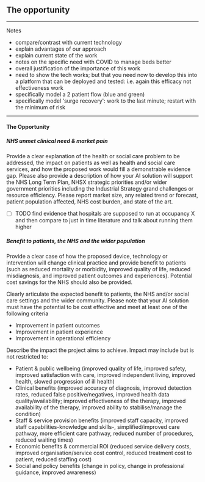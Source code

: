 ## The opportunity

---
Notes
- compare/contrast with current technology
- explain advantages of our approach
- explain current state of the work
- notes on the specific need with COVID to manage beds better
- overall justification of the importance of this work
- need to show the tech works; but that you need now to develop this into a platform that can be deployed and tested: i.e. again this efficacy not effectiveness work
- specifically model a 2 patient flow (blue and green)
- specifically model 'surge recovery': work to the last minute; restart with the minimum of risk

---


#### The Opportunity

##### NHS unmet clinical need & market pain

Provide a clear explanation of the health or social care problem to be addressed, the impact on patients as well as health and social care services, and how the proposed work would fill a demonstrable evidence gap. Please also provide a description of how your AI solution will support the NHS Long Term Plan, NHSX strategic priorities and/or wider government priorities including the Industrial Strategy grand challenges or resource efficiency. Please report market size, any related trend or forecast, patient population affected, NHS cost burden, and state of the art.

- [ ] TODO find evidence that hospitals are supposed to run at occupancy X and then compare to just in time literature and talk about running them higher

##### Benefit to patients, the NHS and the wider population

Provide a clear case of how the proposed device, technology or intervention will change clinical practice and provide benefit to patients (such as reduced mortality or morbidity, improved quality of life, reduced misdiagnosis, and improved patient outcomes and experiences). Potential cost savings for the NHS should also be provided.

Clearly articulate the expected benefit to patients, the NHS and/or social care settings and the wider community. Please note that your AI solution must have the potential to be cost effective and meet at least one of the following criteria

* Improvement in patient outcomes
* Improvement in patient experience
* Improvement in operational efficiency

Describe the impact the project aims to achieve. Impact may include but is not restricted to:

* Patient & public wellbeing (improved quality of life, improved safety, improved satisfaction with care, improved independent living, improved health, slowed progression of ill health)
* Clinical benefits (improved accuracy of diagnosis, improved detection rates, reduced false positive/negatives, improved health data quality/availability; improved effectiveness of the therapy, improved availability of the therapy, improved ability to stabilise/manage the condition)
* Staff & service provision benefits (improved staff capacity, improved staff capabilities-knowledge and skills-, simplified/improved care pathway, more efficient care pathway, reduced number of procedures, reduced waiting times)
* Economic benefits & commercial ROI (reduced service delivery costs, improved organisation/service cost control, reduced treatment cost to patient, reduced staffing cost)
* Social and policy benefits (change in policy, change in professional guidance, improved awareness)
